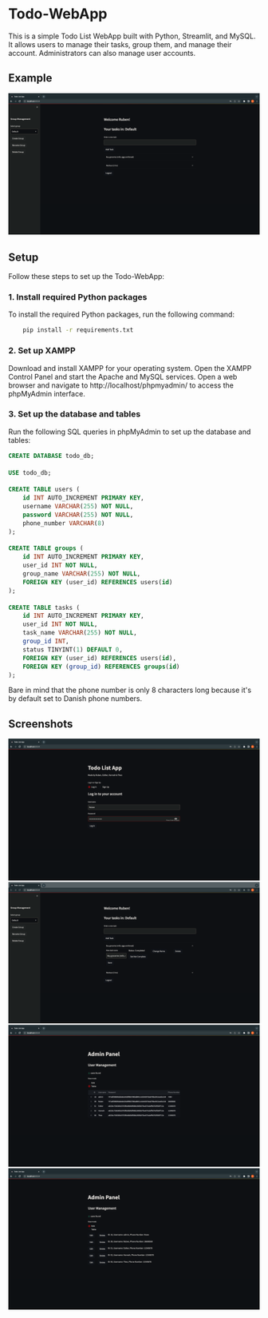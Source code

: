 # Todo-WebApp

This is a simple Todo List WebApp built with Python, Streamlit, and MySQL. It allows users to manage their tasks, group them, and manage their account. Administrators can also manage user accounts.

## Example

![Tasks](images/tasks.png)

## Setup

Follow these steps to set up the Todo-WebApp:

### 1. Install required Python packages

To install the required Python packages, run the following command:

```bash
    pip install -r requirements.txt
```
### 2. Set up XAMPP

Download and install XAMPP for your operating system.
Open the XAMPP Control Panel and start the Apache and MySQL services.
Open a web browser and navigate to http://localhost/phpmyadmin/ to access the phpMyAdmin interface.

### 3. Set up the database and tables
Run the following SQL queries in phpMyAdmin to set up the database and tables:
    
```sql
CREATE DATABASE todo_db;

USE todo_db;

CREATE TABLE users (
    id INT AUTO_INCREMENT PRIMARY KEY,
    username VARCHAR(255) NOT NULL,
    password VARCHAR(255) NOT NULL,
    phone_number VARCHAR(8)
);

CREATE TABLE groups (
    id INT AUTO_INCREMENT PRIMARY KEY,
    user_id INT NOT NULL,
    group_name VARCHAR(255) NOT NULL,
    FOREIGN KEY (user_id) REFERENCES users(id)
);

CREATE TABLE tasks (
    id INT AUTO_INCREMENT PRIMARY KEY,
    user_id INT NOT NULL,
    task_name VARCHAR(255) NOT NULL,
    group_id INT,
    status TINYINT(1) DEFAULT 0,
    FOREIGN KEY (user_id) REFERENCES users(id),
    FOREIGN KEY (group_id) REFERENCES groups(id)
);
```
Bare in mind that the phone number is only 8 characters long because it's by default set to Danish phone numbers.

## Screenshots

![Login](images/login.png)
![Tasks Edit](images/tasks_edit.png)
![Admin View](images/admin_view.png)
![Admin Edit](images/admin_edit.png)
